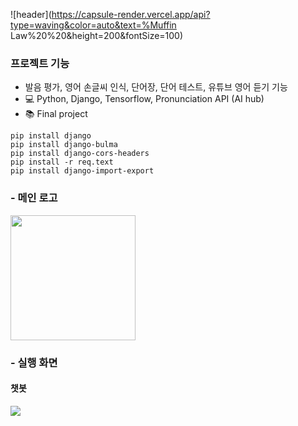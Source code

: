 ![header](https://capsule-render.vercel.app/api?type=waving&color=auto&text=%Muffin Law%20%20&height=200&fontSize=100)

### 프로젝트 기능
- 발음 평가, 영어 손글씨 인식, 단어장, 단어 테스트, 유튜브 영어 듣기 기능
- :computer: Python, Django, Tensorflow, Pronunciation API (AI hub)
- :books: Final project


```
pip install django
pip install django-bulma
pip install django-cors-headers
pip install -r req.text
pip install django-import-export
 ```

### - 메인 로고
<img src="https://user-images.githubusercontent.com/48826021/100090298-51f64c00-2e96-11eb-870e-825a2357e336.png" width="200px">

### - 실행 화면
####  챗봇
<img src="https://ifh.cc/g/6ZzGG4.png">

